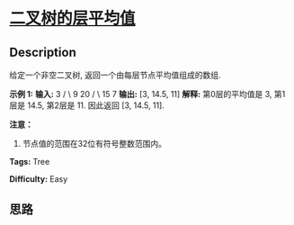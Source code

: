# [二叉树的层平均值][title]

## Description

给定一个非空二叉树, 返回一个由每层节点平均值组成的数组.

**示例 1:**
            **输入:**        3       / \      9  20        /  \       15   7    **输出:** [3, 14.5, 11]    **解释:**    第0层的平均值是 3,  第1层是 14.5, 第2层是 11. 因此返回 [3, 14.5, 11].    

**注意：**

  1. 节点值的范围在32位有符号整数范围内。


**Tags:** Tree

**Difficulty:** Easy

## 思路

[title]: https://leetcode-cn.com/problems/average-of-levels-in-binary-tree
